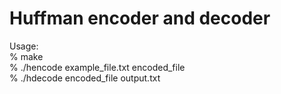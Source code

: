 # Huffman encoder and decoder  

Usage:  
% make  
% ./hencode example_file.txt encoded_file  
% ./hdecode encoded_file output.txt  
